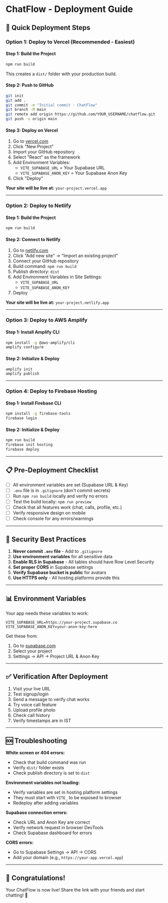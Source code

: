 # ChatFlow - Deployment Guide

## 🚀 Quick Deployment Steps

### **Option 1: Deploy to Vercel (Recommended - Easiest)**

#### Step 1: Build the Project
```bash
npm run build
```
This creates a `dist/` folder with your production build.

#### Step 2: Push to GitHub
```bash
git init
git add .
git commit -m "Initial commit - ChatFlow"
git branch -M main
git remote add origin https://github.com/YOUR_USERNAME/chatflow.git
git push -u origin main
```

#### Step 3: Deploy on Vercel
1. Go to [vercel.com](https://vercel.com)
2. Click "New Project"
3. Import your GitHub repository
4. Select "React" as the framework
5. Add Environment Variables:
   - `VITE_SUPABASE_URL` = Your Supabase URL
   - `VITE_SUPABASE_ANON_KEY` = Your Supabase Anon Key
6. Click "Deploy"

**Your site will be live at:** `your-project.vercel.app`

---

### **Option 2: Deploy to Netlify**

#### Step 1: Build the Project
```bash
npm run build
```

#### Step 2: Connect to Netlify
1. Go to [netlify.com](https://netlify.com)
2. Click "Add new site" → "Import an existing project"
3. Connect your GitHub repository
4. Build command: `npm run build`
5. Publish directory: `dist`
6. Add Environment Variables in Site Settings:
   - `VITE_SUPABASE_URL`
   - `VITE_SUPABASE_ANON_KEY`
7. Deploy

**Your site will be live at:** `your-project.netlify.app`

---

### **Option 3: Deploy to AWS Amplify**

#### Step 1: Install Amplify CLI
```bash
npm install -g @aws-amplify/cli
amplify configure
```

#### Step 2: Initialize & Deploy
```bash
amplify init
amplify publish
```

---

### **Option 4: Deploy to Firebase Hosting**

#### Step 1: Install Firebase CLI
```bash
npm install -g firebase-tools
firebase login
```

#### Step 2: Initialize & Deploy
```bash
npm run build
firebase init hosting
firebase deploy
```

---

## 📋 Pre-Deployment Checklist

- [ ] All environment variables are set (Supabase URL & Key)
- [ ] `.env` file is in `.gitignore` (don't commit secrets)
- [ ] Run `npm run build` locally and verify no errors
- [ ] Test the build locally: `npm run preview`
- [ ] Check that all features work (chat, calls, profile, etc.)
- [ ] Verify responsive design on mobile
- [ ] Check console for any errors/warnings

---

## 🔐 Security Best Practices

1. **Never commit `.env` file** - Add to `.gitignore`
2. **Use environment variables** for all sensitive data
3. **Enable RLS in Supabase** - All tables should have Row Level Security
4. **Set proper CORS** in Supabase settings
5. **Verify Supabase bucket is public** for avatars
6. **Use HTTPS only** - All hosting platforms provide this

---

## 📊 Environment Variables

Your app needs these variables to work:

```
VITE_SUPABASE_URL=https://your-project.supabase.co
VITE_SUPABASE_ANON_KEY=your-anon-key-here
```

Get these from:
1. Go to [supabase.com](https://supabase.com)
2. Select your project
3. Settings → API → Project URL & Anon Key

---

## ✅ Verification After Deployment

1. Visit your live URL
2. Test signup/login
3. Send a message to verify chat works
4. Try voice call feature
5. Upload profile photo
6. Check call history
7. Verify timestamps are in IST

---

## 🆘 Troubleshooting

**White screen or 404 errors:**
- Check that build command was run
- Verify `dist/` folder exists
- Check publish directory is set to `dist`

**Environment variables not loading:**
- Verify variables are set in hosting platform settings
- They must start with `VITE_` to be exposed to browser
- Redeploy after adding variables

**Supabase connection errors:**
- Check URL and Anon Key are correct
- Verify network request in browser DevTools
- Check Supabase dashboard for errors

**CORS errors:**
- Go to Supabase Settings → API → CORS
- Add your domain (e.g., `https://your-app.vercel.app`)

---

## 🎉 Congratulations!

Your ChatFlow is now live! Share the link with your friends and start chatting! 🚀

